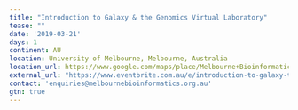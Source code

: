 ```yaml
---
title: "Introduction to Galaxy & the Genomics Virtual Laboratory" 
tease: ""
date: '2019-03-21'
days: 1
continent: AU
location: University of Melbourne, Melbourne, Australia
location_url: https://www.google.com/maps/place/Melbourne+Bioinformatics+(formerly+VLSCI)/@-37.800439,144.9627484,15z/data=!4m5!3m4!1s0x0:0x1a0ee743efded9b4!8m2!3d-37.800439!4d144.9627484
external_url: "https://www.eventbrite.com.au/e/introduction-to-galaxy-the-genomics-virtual-laboratory-21-mar-registration-57474243008"
contact: 'enquiries@melbournebioinformatics.org.au'
gtn: true
---
```

